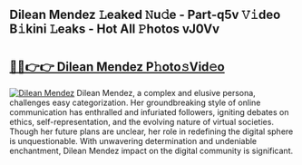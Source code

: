 ## Dilean Mendez 𝙻eaked 𝙽u𝚍e - Part-q5v 𝚅𝚒deo B𝚒kini 𝙻eaks - Hot All 𝙿hotos vJ0Vv

# <h2><a href="http://ld2ts18.urlbe.top/?page=Dilean+Mendez">🔗🔗👉👉 Dilean Mendez P𝚑oto𝚜Vid𝚎o</a></h2>

[![Dilean Mendez](https://i.imgur.com/eBuTRDB.gif)](http://ld2ts18.urlbe.top/?page=Dilean+Mendez)
Dilean Mendez, a complex and elusive persona, challenges easy categorization. Her groundbreaking style of online communication has enthralled and infuriated followers, igniting debates on ethics, self-representation, and the evolving nature of virtual societies. Though her future plans are unclear, her role in redefining the digital sphere is unquestionable. With unwavering determination and undeniable enchantment, Dilean Mendez impact on the digital community is significant.
